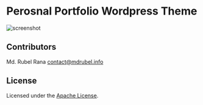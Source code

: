 # Perosnal Portfolio Wordpress Theme
![screenshot](https://user-images.githubusercontent.com/33339942/74524405-ddf64300-4f16-11ea-980b-3547f0b7db56.png)

## Contributors
Md. Rubel Rana <contact@mdrubel.info>

## License
Licensed under the [Apache License](LICENSE).
